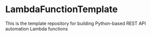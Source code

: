 # LambdaFunctionTemplate
This is the template repository for building Python-based REST API automation Lambda functions
